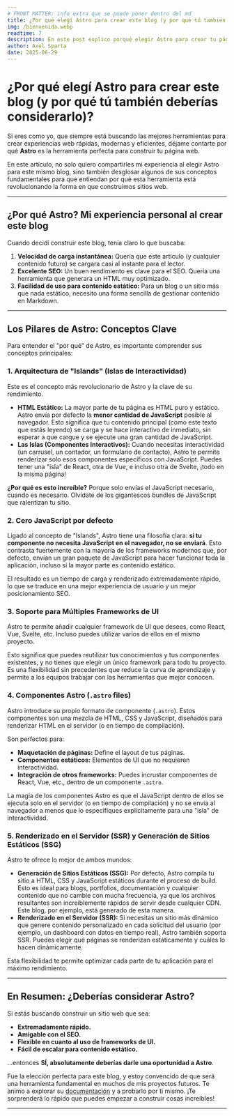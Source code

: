 ```yaml
---
# FRONT MATTER: info extra que se puede poner dentro del md
title: ¿Por qué elegí Astro para crear este blog (y por qué tú también deberías considerarlo)?
img: /bienvenida.webp
readtime: 7
description: En este post explico porqué elegir Astro para crear tu página web.
author: Axel Sparta
date: 2025-06-29
---
```


# ¿Por qué elegí Astro para crear este blog (y por qué tú también deberías considerarlo)?

Si eres como yo, que siempre está buscando las mejores herramientas para crear experiencias web rápidas, modernas y eficientes, déjame contarte por qué **Astro** es la herramienta perfecta para construir tu página web.

En este artículo, no solo quiero compartirles mi experiencia al elegir Astro para este mismo blog, sino también desglosar algunos de sus conceptos fundamentales para que entiendan por qué esta herramienta está revolucionando la forma en que construimos sitios web.

---

## ¿Por qué Astro? Mi experiencia personal al crear este blog

Cuando decidí construir este blog, tenía claro lo que buscaba:

1.  **Velocidad de carga instantánea:** Quería que este artículo (y cualquier contenido futuro) se cargara casi al instante para el lector.
2.  **Excelente SEO:** Un buen rendimiento es clave para el SEO. Quería una herramienta que generara un HTML muy optimizado.
3.  **Facilidad de uso para contenido estático:** Para un blog o un sitio más que nada estático, necesito una forma sencilla de gestionar contenido en Markdown.

---

## Los Pilares de Astro: Conceptos Clave

Para entender el "por qué" de Astro, es importante comprender sus conceptos principales:

### 1. Arquitectura de "Islands" (Islas de Interactividad)

Este es el concepto más revolucionario de Astro y la clave de su rendimiento.

- **HTML Estático:** La mayor parte de tu página es HTML puro y estático. Astro envía por defecto la **menor cantidad de JavaScript** posible al navegador. Esto significa que tu contenido principal (como este texto que estás leyendo) se carga y se hace interactivo de inmediato, sin esperar a que cargue y se ejecute una gran cantidad de JavaScript.
- **Las Islas (Componentes Interactivos):** Cuando necesitas interactividad (un carrusel, un contador, un formulario de contacto), Astro te permite renderizar solo esos componentes específicos con JavaScript. Puedes tener una "isla" de React, otra de Vue, e incluso otra de Svelte, ¡todo en la misma página!

**¿Por qué es esto increíble?** Porque solo envías el JavaScript necesario, cuando es necesario. Olvídate de los gigantescos bundles de JavaScript que ralentizan tu sitio.

### 2. Cero JavaScript por defecto

Ligado al concepto de "Islands", Astro tiene una filosofía clara: **si tu componente no necesita JavaScript en el navegador, no se enviará**. Esto contrasta fuertemente con la mayoría de los frameworks modernos que, por defecto, envían un gran paquete de JavaScript para hacer funcionar toda la aplicación, incluso si la mayor parte es contenido estático.

El resultado es un tiempo de carga y renderizado extremadamente rápido, lo que se traduce en una mejor experiencia de usuario y un mejor posicionamiento SEO.

### 3. Soporte para Múltiples Frameworks de UI

Astro te permite añadir cualquier framework de UI que desees, como React, Vue, Svelte, etc. Incluso puedes utilizar varios de ellos en el mismo proyecto.

Esto significa que puedes reutilizar tus conocimientos y tus componentes existentes, y no tienes que elegir un único framework para todo tu proyecto. Es una flexibilidad sin precedentes que reduce la curva de aprendizaje y permite a los equipos trabajar con las herramientas que mejor conocen.

### 4. Componentes Astro (`.astro` files)

Astro introduce su propio formato de componente (`.astro`). Estos componentes son una mezcla de HTML, CSS y JavaScript, diseñados para renderizar HTML en el servidor (o en tiempo de compilación).

Son perfectos para:

- **Maquetación de páginas:** Define el layout de tus páginas.
- **Componentes estáticos:** Elementos de UI que no requieren interactividad.
- **Integración de otros frameworks:** Puedes incrustar componentes de React, Vue, etc., dentro de un componente `.astro`.

La magia de los componentes Astro es que el JavaScript dentro de ellos se ejecuta solo en el servidor (o en tiempo de compilación) y no se envía al navegador a menos que lo especifiques explícitamente para una "isla" de interactividad.

### 5. Renderizado en el Servidor (SSR) y Generación de Sitios Estáticos (SSG)

Astro te ofrece lo mejor de ambos mundos:

- **Generación de Sitios Estáticos (SSG):** Por defecto, Astro compila tu sitio a HTML, CSS y JavaScript estáticos durante el proceso de build. Esto es ideal para blogs, portfolios, documentación y cualquier contenido que no cambie con mucha frecuencia, ya que los archivos resultantes son increíblemente rápidos de servir desde cualquier CDN. Este blog, por ejemplo, está generado de esta manera.
- **Renderizado en el Servidor (SSR):** Si necesitas un sitio más dinámico que genere contenido personalizado en cada solicitud del usuario (por ejemplo, un dashboard con datos en tiempo real), Astro también soporta SSR. Puedes elegir qué páginas se renderizan estáticamente y cuáles lo hacen dinámicamente.

Esta flexibilidad te permite optimizar cada parte de tu aplicación para el máximo rendimiento.

---

## En Resumen: ¿Deberías considerar Astro?

Si estás buscando construir un sitio web que sea:

- **Extremadamente rápido.**
- **Amigable con el SEO.**
- **Flexible en cuanto al uso de frameworks de UI.**
- **Fácil de escalar para contenido estático.**

...entonces **SÍ, absolutamente deberías darle una oportunidad a Astro**.

Fue la elección perfecta para este blog, y estoy convencido de que será una herramienta fundamental en muchos de mis proyectos futuros. Te animo a explorar su [documentación](https://docs.astro.build/en/getting-started/) y a probarlo por ti mismo. ¡Te sorprenderá lo rápido que puedes empezar a construir cosas increíbles!

---
